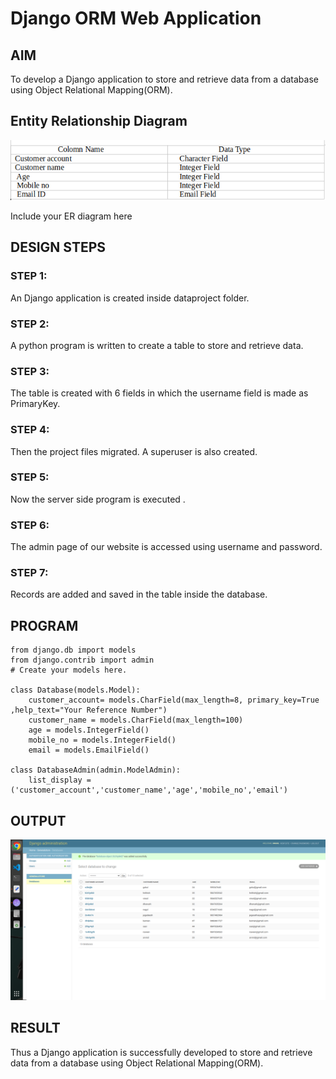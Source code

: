 # Django ORM Web Application

## AIM
To develop a Django application to store and retrieve data from a database using Object Relational Mapping(ORM).

## Entity Relationship Diagram
![output](/tabular%20column.png)

Include your ER diagram here

## DESIGN STEPS

### STEP 1:

An Django application is created inside dataproject folder.

### STEP 2:

A python program is written to create a table to store and retrieve data.

### STEP 3:

The table is created with 6 fields in which the username field is made as PrimaryKey.

### STEP 4:

Then the project files migrated. A superuser is also created.

### STEP 5:

Now the server side program is executed .

### STEP 6:

The admin page of our website is accessed using username and password.

### STEP 7:

Records are added and saved in the table inside the database.


## PROGRAM

```
from django.db import models
from django.contrib import admin
# Create your models here.

class Database(models.Model):
    customer_account= models.CharField(max_length=8, primary_key=True ,help_text="Your Reference Number")
    customer_name = models.CharField(max_length=100)
    age = models.IntegerField()
    mobile_no = models.IntegerField()
    email = models.EmailField()

class DatabaseAdmin(admin.ModelAdmin):
    list_display = ('customer_account','customer_name','age','mobile_no','email')
```

## OUTPUT

![output](/pic.png)


## RESULT

Thus a Django application is successfully developed to store and retrieve data from a database using Object Relational Mapping(ORM).